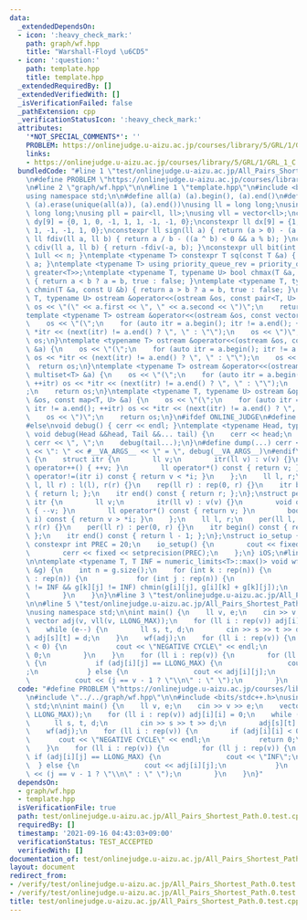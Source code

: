 ```yaml
---
data:
  _extendedDependsOn:
  - icon: ':heavy_check_mark:'
    path: graph/wf.hpp
    title: "Warshall-Floyd \u6CD5"
  - icon: ':question:'
    path: template.hpp
    title: template.hpp
  _extendedRequiredBy: []
  _extendedVerifiedWith: []
  _isVerificationFailed: false
  _pathExtension: cpp
  _verificationStatusIcon: ':heavy_check_mark:'
  attributes:
    '*NOT_SPECIAL_COMMENTS*': ''
    PROBLEM: https://onlinejudge.u-aizu.ac.jp/courses/library/5/GRL/1/GRL_1_C
    links:
    - https://onlinejudge.u-aizu.ac.jp/courses/library/5/GRL/1/GRL_1_C
  bundledCode: "#line 1 \"test/onlinejudge.u-aizu.ac.jp/All_Pairs_Shortest_Path.0.test.cpp\"\
    \n#define PROBLEM \"https://onlinejudge.u-aizu.ac.jp/courses/library/5/GRL/1/GRL_1_C\"\
    \n#line 2 \"graph/wf.hpp\"\n\n#line 1 \"template.hpp\"\n#include <bits/stdc++.h>\n\
    using namespace std;\n\n#define all(a) (a).begin(), (a).end()\n#define uniq(a)\
    \ (a).erase(unique(all(a)), (a).end())\nusing ll = long long;\nusing ull = unsigned\
    \ long long;\nusing pll = pair<ll, ll>;\nusing vll = vector<ll>;\nconstexpr ll\
    \ dy[9] = {0, 1, 0, -1, 1, 1, -1, -1, 0};\nconstexpr ll dx[9] = {1, 0, -1, 0,\
    \ 1, -1, -1, 1, 0};\nconstexpr ll sign(ll a) { return (a > 0) - (a < 0); }\nconstexpr\
    \ ll fdiv(ll a, ll b) { return a / b - ((a ^ b) < 0 && a % b); }\nconstexpr ll\
    \ cdiv(ll a, ll b) { return -fdiv(-a, b); }\nconstexpr ull bit(int n) { return\
    \ 1ull << n; }\ntemplate <typename T> constexpr T sq(const T &a) { return a *\
    \ a; }\ntemplate <typename T> using priority_queue_rev = priority_queue<T, vector<T>,\
    \ greater<T>>;\ntemplate <typename T, typename U> bool chmax(T &a, const U &b)\
    \ { return a < b ? a = b, true : false; }\ntemplate <typename T, typename U> bool\
    \ chmin(T &a, const U &b) { return a > b ? a = b, true : false; }\ntemplate <typename\
    \ T, typename U> ostream &operator<<(ostream &os, const pair<T, U> &a) {\n   \
    \ os << \"(\" << a.first << \", \" << a.second << \")\";\n    return os;\n}\n\
    template <typename T> ostream &operator<<(ostream &os, const vector<T> &a) {\n\
    \    os << \"(\";\n    for (auto itr = a.begin(); itr != a.end(); ++itr) os <<\
    \ *itr << (next(itr) != a.end() ? \", \" : \"\");\n    os << \")\";\n    return\
    \ os;\n}\ntemplate <typename T> ostream &operator<<(ostream &os, const set<T>\
    \ &a) {\n    os << \"(\";\n    for (auto itr = a.begin(); itr != a.end(); ++itr)\
    \ os << *itr << (next(itr) != a.end() ? \", \" : \"\");\n    os << \")\";\n  \
    \  return os;\n}\ntemplate <typename T> ostream &operator<<(ostream &os, const\
    \ multiset<T> &a) {\n    os << \"(\";\n    for (auto itr = a.begin(); itr != a.end();\
    \ ++itr) os << *itr << (next(itr) != a.end() ? \", \" : \"\");\n    os << \")\"\
    ;\n    return os;\n}\ntemplate <typename T, typename U> ostream &operator<<(ostream\
    \ &os, const map<T, U> &a) {\n    os << \"(\";\n    for (auto itr = a.begin();\
    \ itr != a.end(); ++itr) os << *itr << (next(itr) != a.end() ? \", \" : \"\");\n\
    \    os << \")\";\n    return os;\n}\n#ifdef ONLINE_JUDGE\n#define dump(...) (void(0))\n\
    #else\nvoid debug() { cerr << endl; }\ntemplate <typename Head, typename... Tail>\
    \ void debug(Head &&head, Tail &&... tail) {\n    cerr << head;\n    if (sizeof...(Tail))\
    \ cerr << \", \";\n    debug(tail...);\n}\n#define dump(...) cerr << __LINE__\
    \ << \": \" << #__VA_ARGS__ << \" = \", debug(__VA_ARGS__)\n#endif\nstruct rep\
    \ {\n    struct itr {\n        ll v;\n        itr(ll v) : v(v) {}\n        void\
    \ operator++() { ++v; }\n        ll operator*() const { return v; }\n        bool\
    \ operator!=(itr i) const { return v < *i; }\n    };\n    ll l, r;\n    rep(ll\
    \ l, ll r) : l(l), r(r) {}\n    rep(ll r) : rep(0, r) {}\n    itr begin() const\
    \ { return l; };\n    itr end() const { return r; };\n};\nstruct per {\n    struct\
    \ itr {\n        ll v;\n        itr(ll v) : v(v) {}\n        void operator++()\
    \ { --v; }\n        ll operator*() const { return v; }\n        bool operator!=(itr\
    \ i) const { return v > *i; }\n    };\n    ll l, r;\n    per(ll l, ll r) : l(l),\
    \ r(r) {}\n    per(ll r) : per(0, r) {}\n    itr begin() const { return r - 1;\
    \ };\n    itr end() const { return l - 1; };\n};\nstruct io_setup {\n    static\
    \ constexpr int PREC = 20;\n    io_setup() {\n        cout << fixed << setprecision(PREC);\n\
    \        cerr << fixed << setprecision(PREC);\n    };\n} iOS;\n#line 4 \"graph/wf.hpp\"\
    \n\ntemplate <typename T, T INF = numeric_limits<T>::max()> void wf(vector<vector<T>>\
    \ &g) {\n    int n = g.size();\n    for (int k : rep(n)) {\n        for (int i\
    \ : rep(n)) {\n            for (int j : rep(n)) {\n                if (g[i][k]\
    \ != INF && g[k][j] != INF) chmin(g[i][j], g[i][k] + g[k][j]);\n            }\n\
    \        }\n    }\n}\n#line 3 \"test/onlinejudge.u-aizu.ac.jp/All_Pairs_Shortest_Path.0.test.cpp\"\
    \n\n#line 5 \"test/onlinejudge.u-aizu.ac.jp/All_Pairs_Shortest_Path.0.test.cpp\"\
    \nusing namespace std;\n\nint main() {\n    ll v, e;\n    cin >> v >> e;\n   \
    \ vector adj(v, vll(v, LLONG_MAX));\n    for (ll i : rep(v)) adj[i][i] = 0;\n\
    \    while (e--) {\n        ll s, t, d;\n        cin >> s >> t >> d;\n       \
    \ adj[s][t] = d;\n    }\n    wf(adj);\n    for (ll i : rep(v)) {\n        if (adj[i][i]\
    \ < 0) {\n            cout << \"NEGATIVE CYCLE\" << endl;\n            return\
    \ 0;\n        }\n    }\n    for (ll i : rep(v)) {\n        for (ll j : rep(v))\
    \ {\n            if (adj[i][j] == LLONG_MAX) {\n                cout << \"INF\"\
    ;\n            } else {\n                cout << adj[i][j];\n            }\n \
    \           cout << (j == v - 1 ? \"\\n\" : \" \");\n        }\n    }\n}\n"
  code: "#define PROBLEM \"https://onlinejudge.u-aizu.ac.jp/courses/library/5/GRL/1/GRL_1_C\"\
    \n#include \"../../graph/wf.hpp\"\n\n#include <bits/stdc++.h>\nusing namespace\
    \ std;\n\nint main() {\n    ll v, e;\n    cin >> v >> e;\n    vector adj(v, vll(v,\
    \ LLONG_MAX));\n    for (ll i : rep(v)) adj[i][i] = 0;\n    while (e--) {\n  \
    \      ll s, t, d;\n        cin >> s >> t >> d;\n        adj[s][t] = d;\n    }\n\
    \    wf(adj);\n    for (ll i : rep(v)) {\n        if (adj[i][i] < 0) {\n     \
    \       cout << \"NEGATIVE CYCLE\" << endl;\n            return 0;\n        }\n\
    \    }\n    for (ll i : rep(v)) {\n        for (ll j : rep(v)) {\n           \
    \ if (adj[i][j] == LLONG_MAX) {\n                cout << \"INF\";\n          \
    \  } else {\n                cout << adj[i][j];\n            }\n            cout\
    \ << (j == v - 1 ? \"\\n\" : \" \");\n        }\n    }\n}"
  dependsOn:
  - graph/wf.hpp
  - template.hpp
  isVerificationFile: true
  path: test/onlinejudge.u-aizu.ac.jp/All_Pairs_Shortest_Path.0.test.cpp
  requiredBy: []
  timestamp: '2021-09-16 04:43:03+09:00'
  verificationStatus: TEST_ACCEPTED
  verifiedWith: []
documentation_of: test/onlinejudge.u-aizu.ac.jp/All_Pairs_Shortest_Path.0.test.cpp
layout: document
redirect_from:
- /verify/test/onlinejudge.u-aizu.ac.jp/All_Pairs_Shortest_Path.0.test.cpp
- /verify/test/onlinejudge.u-aizu.ac.jp/All_Pairs_Shortest_Path.0.test.cpp.html
title: test/onlinejudge.u-aizu.ac.jp/All_Pairs_Shortest_Path.0.test.cpp
---
```

